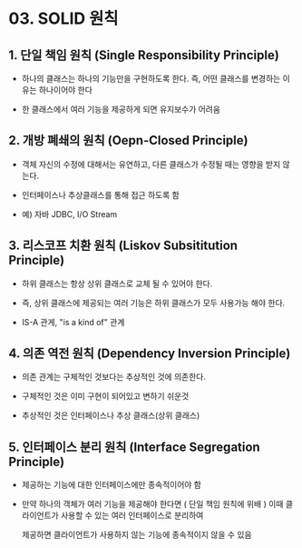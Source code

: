# 03. SOLID 원칙


## 1. 단일 책임 원칙 (Single Responsibility Principle)

- 하나의 클래스는 하나의 기능만을 구현하도록 한다. 즉, 어떤 클래스를 변경하는 이유는 하나이어야 한다

- 한 클래스에서 여러 기능을 제공하게 되면 유지보수가 어려움 

## 2. 개방 폐쇄의 원칙 (Oepn-Closed Principle)

- 객체 자신의 수정에 대해서는 유연하고, 다른 클래스가 수정될 때는 영향을 받지 않는다.

- 인터페이스나 추상클래스를 통해 접근 하도록 함

- 예) 자바 JDBC, I/O Stream

## 3. 리스코프 치환 원칙 (Liskov Subsititution Principle)

- 하위 클래스는 항상 상위 클래스로 교체 될 수 있어야 한다. 

- 즉, 상위 클래스에 제공되는 여러 기능은 하위 클래스가 모두 사용가능 해야 한다.

- IS-A 관게, "is a kind of" 관계 

## 4. 의존 역전 원칙 (Dependency Inversion Principle)

- 의존 관계는 구체적인 것보다는 추상적인 것에 의존한다.

- 구체적인 것은 이미 구현이 되어있고 변하기 쉬운것

- 추상적인 것은 인터페이스나 추상 클래스(상위 클래스)


## 5. 인터페이스 분리 원칙 (Interface Segregation Principle)

- 제공하는 기능에 대한 인터페이스에만 종속적이어야 함

- 만약 하나의 객체가 여러 기능을 제공해야 한다면 ( 단일 책임 원칙에 위배 ) 이때 클라이언트가 사용할 수 있는 여러 인터페이스로 분리하여 

  제공하면 클라이언트가 사용하지 않는 기능에 종속적이지 않을 수 있음

